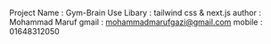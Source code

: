 Project Name : Gym-Brain
Use Libary : tailwind css & next.js
author : Mohammad Maruf
gmail : mohammadmarufgazi@gmail.com
mobile : 01648312050
